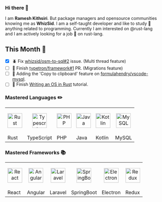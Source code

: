 ### Hi there 👋

I am **Ramesh Kithsiri**. But package managers and opensource communities knowing me as **WhizSid**. I am a self-taught developer and like to study :school: anything related to programming. Currently I am interested on @rust-lang and I am actively looking for a job :briefcase: on rust-lang.

## This Month :calendar:

- [x] :beetle: Fix [whizsid/osm-to-sql#2](https://github.com/whizsid/osm-to-sql/issues/2) issue. (Multi thread feature)
- [ ] :rocket: Finish [typetron/framework#1](https://github.com/typetron/framework/pull/1) PR. (Migrations feature)
- [ ] :rocket: Adding the 'Copy to clipboard' feature on [formulahendry/vscode-mysql](https://github.com/formulahendry/vscode-mysql).
- [ ] :blue_book: Finish [Writing an OS in Rust](https://os.phil-opp.com/) tutorial.

### Mastered Languages :pencil2:
|  |  |  | | | |
| ------------- | ------------- | ------------- | ------------- | ------------- | ------------- | 
| <p align="center"><img width="48" alt="Rust" src="https://simpleicons.org/icons/rust.svg" /> </p> | <p align="center"><img align="center" width="48" alt="Typescript" src="https://simpleicons.org/icons/typescript.svg" /> </p>  | <p align="center"><img align="center" width="48" alt="PHP" src="https://simpleicons.org/icons/php.svg" /> </p> | <p align="center"><img align="center" width="48" alt="Java" src="https://simpleicons.org/icons/java.svg" /> </p>  |<p align="center"><img align="center" width="48" alt="Kotlin" src="https://simpleicons.org/icons/kotlin.svg" /> </p>  | <p align="center"><img align="center" width="48" alt="MySQL" src="https://simpleicons.org/icons/mysql.svg" /> </p>  |
| Rust  | TypeScript  | PHP |Java  | Kotlin  | MySQL  |

### Mastered Frameworks :books:
|  |  |  | | | |
| ------------- | ------------- | ------------- | ------------- | ------------- | ------------- | 
| <p align="center"><img width="48" alt="React" src="https://simpleicons.org/icons/react.svg" /> </p> | <p align="center"><img align="center" width="48" alt="Angular" src="https://simpleicons.org/icons/angular.svg" /> </p>  | <p align="center"><img align="center" width="48" alt="Laravel" src="https://simpleicons.org/icons/laravel.svg" /> </p> | <p align="center"><img align="center" width="48" alt="SpringBoot" src="https://simpleicons.org/icons/spring.svg" /> </p>  |<p align="center"><img align="center" width="48" alt="Electron" src="https://simpleicons.org/icons/electron.svg" /> </p>  | <p align="center"><img align="center" width="48" alt="Redux" src="https://simpleicons.org/icons/redux.svg" /> </p>  |
| React  | Angular  | Laravel |SpringBoot  | Electron  | Redux  |
